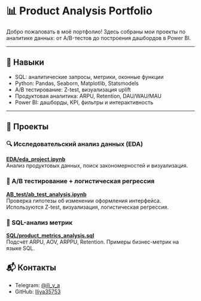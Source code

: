 # 📊 Product Analysis Portfolio

Добро пожаловать в моё портфолио! Здесь собраны мои проекты по аналитике данных: от A/B-тестов до построения дашбордов в Power BI.

---

## 🧠 Навыки

- SQL: аналитические запросы, метрики, оконные функции
- Python: Pandas, Seaborn, Matplotlib, Statsmodels
- A/B тестирование: Z-test, визуализация uplift
- Продуктовая аналитика: ARPU, Retention, DAU/WAU/MAU
- Power BI: дашборды, KPI, фильтры и интерактивность

---

## 📁 Проекты

### 🔍 Исследовательский анализ данных (EDA)
**[EDA/eda_project.ipynb](EDA/eda_project.ipynb)**  
Анализ продуктовых данных, поиск закономерностей и визуализация.

### 🧪 A/B тестирование + логистическая регрессия
**[AB_test/ab_test_analysis.ipynb](ABtest/main.ipynb)**  
Проверка гипотезы об изменении оформления интерфейса. Используются Z-test, визуализация, логистическая регрессия.

### 🧮 SQL-анализ метрик
**[SQL/product_metrics_analysis.sql](SQL/product_metrics_analysis.sql)**  
Подсчёт ARPU, AOV, ARPPU, Retention. Примеры бизнес-метрик на языке SQL.



## 📬 Контакты

- Telegram: [@ili_y_a](https://t.me/ili_y_a)
- GitHub: [Iliya35753](https://github.com/Iliya35753)
